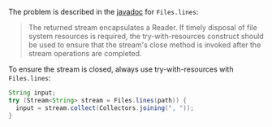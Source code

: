 The problem is described in the [javadoc] for `Files.lines`:

> The returned stream encapsulates a Reader. If timely disposal of file system
> resources is required, the try-with-resources construct should be used to
> ensure that the stream's close method is invoked after the stream operations
> are completed.

[javadoc]: https://docs.oracle.com/javase/8/docs/api/java/nio/file/Files.html#lines-java.nio.file.Path-java.nio.charset.Charset-

To ensure the stream is closed, always use try-with-resources with
`Files.lines`:

```java
String input;
try (Stream<String> stream = Files.lines(path)) {
  input = stream.collect(Collectors.joining(", "));
}
```
